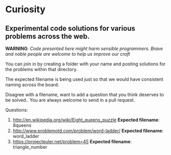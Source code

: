 Curiosity
=========

Experimental code solutions for various problems across the web.
----------------------------------------------------------------

**WARNING**: *Code presented here might harm sensible programmers. Brave and noble people are welcome to help us improve our craft*

You can join in by creating a folder with your name and posting solutions for the problems within that directory.

The expected filename is being used just so that we would have consistent naming across the board.

Disagree with a filename, want to add a question that you think deserves to be solved.. You are always welcome to send in a pull request.

Questions:


1. http://en.wikipedia.org/wiki/Eight_queens_puzzle
    **Expected filename**: 8queens
2. http://www.problemotd.com/problem/word-ladder/
   **Expected filename**: word_ladder
3. https://projecteuler.net/problem=45
   **Expected filename**: triangle_number
